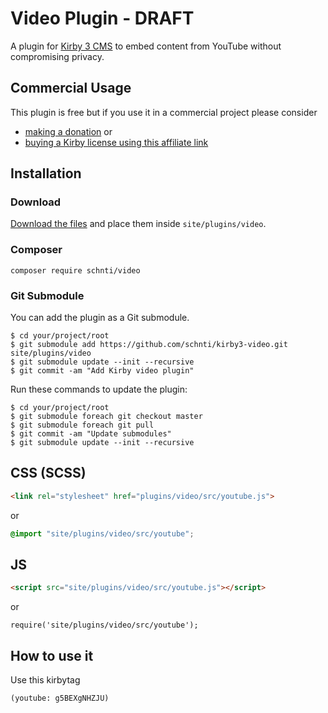 # Video Plugin - DRAFT

A plugin for [Kirby 3 CMS](http://getkirby.com) to embed content from YouTube without compromising privacy.

## Commercial Usage

This plugin is free but if you use it in a commercial project please consider

- [making a donation](https://www.paypal.me/schnti/5) or
- [buying a Kirby license using this affiliate link](https://a.paddle.com/v2/click/1129/48194?link=1170)

## Installation

### Download

[Download the files](https://github.com/schnti/kirby3-video/archive/master.zip) and place them inside `site/plugins/video`.

### Composer

```
composer require schnti/video
```

### Git Submodule
You can add the plugin as a Git submodule.

    $ cd your/project/root
    $ git submodule add https://github.com/schnti/kirby3-video.git site/plugins/video
    $ git submodule update --init --recursive
    $ git commit -am "Add Kirby video plugin"

Run these commands to update the plugin:

    $ cd your/project/root
    $ git submodule foreach git checkout master
    $ git submodule foreach git pull
    $ git commit -am "Update submodules"
    $ git submodule update --init --recursive
      

## CSS (SCSS)

```HTML
<link rel="stylesheet" href="plugins/video/src/youtube.js">
```

or

```SCSS
@import "site/plugins/video/src/youtube";
```

## JS

```HTML
<script src="site/plugins/video/src/youtube.js"></script>
```

or

```JS
require('site/plugins/video/src/youtube');
```

## How to use it

Use this kirbytag

```
(youtube: g5BEXgNHZJU)
```